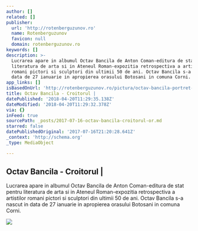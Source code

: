 ```yaml
---
author: []
related: []
publisher:
  url: 'http://rotenberguzunov.ro'
  name: Rotenberguzunov
  favicon: null
  domain: rotenberguzunov.ro
keywords: []
description: >-
  Lucrarea apare in albumul Octav Bancila de Anton Coman-editura de stat pentru
  literatura de arta si in Ateneul Roman-expozitia retrospectiva a artistilor
  romani pictori si sculptori din ultimii 50 de ani. Octav Bancila s-a nascut in
  data de 27 ianuarie in apropierea orasului Botosani in comuna Corni.
app_links: []
isBasedOnUrl: 'http://rotenberguzunov.ro/pictura/octav-bancila-portret-de-batran/'
title: Octav Bancila - Croitorul |
datePublished: '2018-04-20T11:29:35.138Z'
dateModified: '2018-04-20T11:29:32.378Z'
via: {}
inFeed: true
sourcePath: _posts/2017-07-16-octav-bancila-croitorul-or.md
starred: false
datePublishedOriginal: '2017-07-16T21:20:28.641Z'
_context: 'http://schema.org'
_type: MediaObject

---
```

<article style=""><h1>Octav Bancila - Croitorul |</h1><p>Lucrarea apare in albumul Octav Bancila de Anton Coman-editura de stat pentru literatura de arta si in Ateneul Roman-expozitia retrospectiva a artistilor romani pictori si sculptori din ultimii 50 de ani. Octav Bancila s-a nascut in data de 27 ianuarie in apropierea orasului Botosani in comuna Corni.</p><img src="http://rotenberguzunov.ro/wp-content/uploads/2015/09/12049044_679519795481109_2007391282_n-580x859.jpg" /></article>